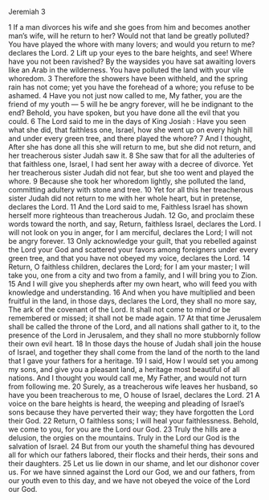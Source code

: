 Jeremiah 3

1	If a man divorces his wife and she goes from him and becomes another man’s wife, will he return to her? Would not that land be greatly polluted? You have played the whore with many lovers; and would you return to me? declares the Lord.
2	Lift up your eyes to the bare heights, and see! Where have you not been ravished? By the waysides you have sat awaiting lovers like an Arab in the wilderness. You have polluted the land with your vile whoredom.
3	Therefore the showers have been withheld, and the spring rain has not come; yet you have the forehead of a whore; you refuse to be ashamed.
4	Have you not just now called to me, My father, you are the friend of my youth —
5	will he be angry forever, will he be indignant to the end? Behold, you have spoken, but you have done all the evil that you could.
6	The Lord said to me in the days of King Josiah : Have you seen what she did, that faithless one, Israel, how she went up on every high hill and under every green tree, and there played the whore?
7	And I thought, After she has done all this she will return to me, but she did not return, and her treacherous sister Judah saw it.
8	She saw that for all the adulteries of that faithless one, Israel, I had sent her away with a decree of divorce. Yet her treacherous sister Judah did not fear, but she too went and played the whore.
9	Because she took her whoredom lightly, she polluted the land, committing adultery with stone and tree.
10	Yet for all this her treacherous sister Judah did not return to me with her whole heart, but in pretense, declares the Lord.
11	And the Lord said to me, Faithless Israel has shown herself more righteous than treacherous Judah.
12	Go, and proclaim these words toward the north, and say, Return, faithless Israel, declares the Lord. I will not look on you in anger, for I am merciful, declares the Lord; I will not be angry forever.
13	Only acknowledge your guilt, that you rebelled against the Lord your God and scattered your favors among foreigners under every green tree, and that you have not obeyed my voice, declares the Lord.
14	Return, O faithless children, declares the Lord; for I am your master; I will take you, one from a city and two from a family, and I will bring you to Zion.
15	And I will give you shepherds after my own heart, who will feed you with knowledge and understanding.
16	And when you have multiplied and been fruitful in the land, in those days, declares the Lord, they shall no more say, The ark of the covenant of the Lord. It shall not come to mind or be remembered or missed; it shall not be made again.
17	At that time Jerusalem shall be called the throne of the Lord, and all nations shall gather to it, to the presence of the Lord in Jerusalem, and they shall no more stubbornly follow their own evil heart.
18	In those days the house of Judah shall join the house of Israel, and together they shall come from the land of the north to the land that I gave your fathers for a heritage.
19	I said, How I would set you among my sons, and give you a pleasant land, a heritage most beautiful of all nations. And I thought you would call me, My Father, and would not turn from following me.
20	Surely, as a treacherous wife leaves her husband, so have you been treacherous to me, O house of Israel, declares the Lord.
21	A voice on the bare heights is heard, the weeping and pleading of Israel’s sons because they have perverted their way; they have forgotten the Lord their God.
22	Return, O faithless sons; I will heal your faithlessness. Behold, we come to you, for you are the Lord our God.
23	Truly the hills are a delusion, the orgies on the mountains. Truly in the Lord our God is the salvation of Israel.
24	But from our youth the shameful thing has devoured all for which our fathers labored, their flocks and their herds, their sons and their daughters.
25	Let us lie down in our shame, and let our dishonor cover us. For we have sinned against the Lord our God, we and our fathers, from our youth even to this day, and we have not obeyed the voice of the Lord our God.

